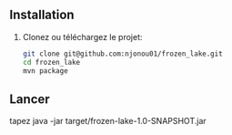 ## Installation

1. Clonez ou téléchargez le projet:
   ```bash
   git clone git@github.com:njonou01/frozen_lake.git
   cd frozen_lake
   mvn package

 ## Lancer

 tapez java -jar target/frozen-lake-1.0-SNAPSHOT.jar 
